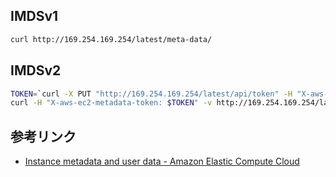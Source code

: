 ## IMDSv1
```bash
curl http://169.254.169.254/latest/meta-data/
```

## IMDSv2
```bash
TOKEN=`curl -X PUT "http://169.254.169.254/latest/api/token" -H "X-aws-ec2-metadata-token-ttl-seconds: 600"`
curl -H "X-aws-ec2-metadata-token: $TOKEN" -v http://169.254.169.254/latest/meta-data/
```

## 参考リンク
- [Instance metadata and user data - Amazon Elastic Compute Cloud](https://docs.aws.amazon.com/AWSEC2/latest/UserGuide/ec2-instance-metadata.html)
